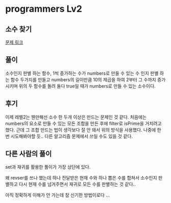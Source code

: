 # programmers Lv2

## 소수 찾기

[문제 링크](#https://programmers.co.kr/learn/courses/30/lessons/42839)

## 풀이

소수인지 판별 하는 함수, 1씩 증가하는 수가 numbers로 만들 수 있는 수 인지 판별 하는 함수 두가지를 만들고
numbers의 길이만큼 10의 제곱을 하여 2부터 그 수까지 증가시키며 위의 두 함수를 돌려 둘다 true일 때가
numbers로 만들 수 있는 소수이다. 

## 후기

이제 레벨2는 웬만해선 소수 한 두개 이상은 만드는 문제인 것 같다. 
처음에는 numbers의 요소로 만들 수 있는 모든 조합을 만든 후에 filter로 isPrime을 거치려고 했다.
근데 그 조합 만드는 법이 생각보다 잘 안 돼서 위의 방식을 사용했다.
나중에 한 번 시도해봐야할 듯.. 다른 알고리즘 문제에서 쓰일 수도 있을 것 같다.

## 다른 사람의 풀이

set과 재귀를 활용한 풀이가 가장 상단에 있다.

왜 revser를 쓰나 했는데 하나 전달받은 현재 수와 하나 뽑은 수를 합쳐서 소수인지 판별하고 
다시 현재 수를 넘겨주면서 재귀로 모든 수를 판별하는 것 같다..

아직 정확하게 이해가 안 가는데 참 신기한 방법이로다 ... 